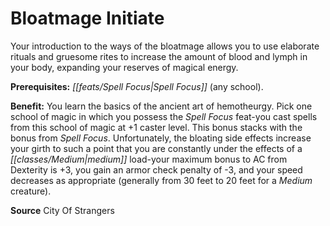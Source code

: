 ﻿---
cssclass: [feats]

---
# Bloatmage Initiate

Your introduction to the ways of the bloatmage allows you to use elaborate rituals and gruesome rites to increase the amount of blood and lymph in your body, expanding your reserves of magical energy.

**Prerequisites:** _[[feats/Spell Focus|Spell Focus]]_ (any school).

**Benefit:** You learn the basics of the ancient art of hemotheurgy. Pick one school of magic in which you possess the _Spell Focus_ feat-you cast spells from this school of magic at +1 caster level. This bonus stacks with the bonus from _Spell Focus_. Unfortunately, the bloating side effects increase your girth to such a point that you are constantly under the effects of a _[[classes/Medium|medium]]_ load-your maximum bonus to AC from Dexterity is +3, you gain an armor check penalty of -3, and your speed decreases as appropriate (generally from 30 feet to 20 feet for a _Medium_ creature).

**Source** City Of Strangers
